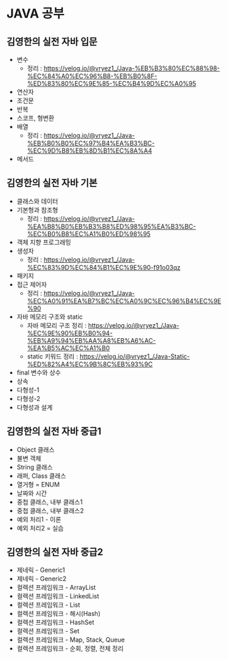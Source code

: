 # JAVA 공부

## 김영한의 실전 자바 입문
+ 변수
  + 정리 : https://velog.io/@vryez1_/Java-%EB%B3%80%EC%88%98-%EC%84%A0%EC%96%B8-%EB%B0%8F-%ED%83%80%EC%9E%85-%EC%B4%9D%EC%A0%95
+ 연산자
+ 조건문
+ 반복
+ 스코프, 형변환
+ 배열
  + 정리 : https://velog.io/@vryez1_/Java-%EB%B0%B0%EC%97%B4%EA%B3%BC-%EC%9D%B8%EB%8D%B1%EC%8A%A4
+ 메서드

## 김영한의 실전 자바 기본
+ 클래스와 데이터
+ 기본형과 참조형
  + 정리 : https://velog.io/@vryez1_/Java-%EA%B8%B0%EB%B3%B8%ED%98%95%EA%B3%BC-%EC%B0%B8%EC%A1%B0%ED%98%95
+ 객체 지향 프로그래밍
+ 생성자
  + 정리 : https://velog.io/@vryez1_/Java-%EC%83%9D%EC%84%B1%EC%9E%90-f91o03qz
+ 패키지
+ 접근 제어자
  + 정리 : https://velog.io/@vryez1_/Java-%EC%A0%91%EA%B7%BC%EC%A0%9C%EC%96%B4%EC%9E%90
+ 자바 메모리 구조와 static
  + 자바 메모리 구조 정리 : https://velog.io/@vryez1_/Java-%EC%9E%90%EB%B0%94-%EB%A9%94%EB%AA%A8%EB%A6%AC-%EA%B5%AC%EC%A1%B0
  + static 키워드 정리 : https://velog.io/@vryez1_/Java-Static-%ED%82%A4%EC%9B%8C%EB%93%9C
+ final 변수와 상수
+ 상속
+ 다형성-1
+ 다형성-2
+ 다형성과 설계

## 김영한의 실전 자바 중급1
+ Object 클래스
+ 불변 객체
+ String 클래스
+ 래퍼, Class 클래스
+ 열거형 = ENUM
+ 날짜와 시간
+ 중첩 클래스, 내부 클래스1
+ 중첩 클래스, 내부 클래스2
+ 예외 처리1 - 이론
+ 예외 처리2 = 실습
  
## 김영한의 실전 자바 중급2
+ 제네릭 - Generic1
+ 제네릭 - Generic2
+ 컬렉션 프레임워크 - ArrayList
+ 컬렉션 프레임워크 - LinkedList
+ 컬렉션 프레임워크 - List
+ 컬렉션 프레임워크 - 해시(Hash)
+ 컬렉션 프레임워크 - HashSet
+ 컬렉션 프레임워크 - Set
+ 컬렉션 프레임워크 - Map, Stack, Queue
+ 컬렉션 프레임워크 - 순회, 정렬, 전체 정리
